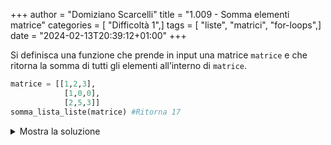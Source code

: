 +++
author = "Domiziano Scarcelli"
title = "1.009 - Somma elementi matrice"
categories = [ "Difficoltà 1",]
tags = [ "liste", "matrici", "for-loops",]
date = "2024-02-13T20:39:12+01:00"
+++

Si definisca una funzione che prende in input una matrice `matrice` e che ritorna la somma di tutti gli elementi all’interno di `matrice`.

```python
matrice = [[1,2,3],
			[1,0,0],
			[2,5,3]]
somma_lista_liste(matrice) #Ritorna 17
```

<details>
<summary>Mostra la soluzione</summary>

```python
def somma_matrice(matrice):
	count = 0
	for riga in matrice:
		for elem in riga:
			count += elem
	return count
```

</details>
